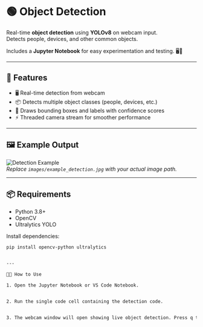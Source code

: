 # 🟢 Object Detection

Real-time **object detection** using **YOLOv8** on webcam input.  
Detects people, devices, and other common objects.  

Includes a **Jupyter Notebook** for easy experimentation and testing. 🖥️🎯

---

## 🎯 Features

- 🖥️ Real-time detection from webcam  
- 📦 Detects multiple object classes (people, devices, etc.)  
- 🎨 Draws bounding boxes and labels with confidence scores  
- ⚡ Threaded camera stream for smoother performance  

---

## 🖼️ Example Output

![Detection Example](images/example_detection.jpg)  
*Replace `images/example_detection.jpg` with your actual image path.*

---

## 📦 Requirements

- Python 3.8+  
- OpenCV  
- Ultralytics YOLO  

Install dependencies:

```bash
pip install opencv-python ultralytics


---

👩‍💻 How to Use

1. Open the Jupyter Notebook or VS Code Notebook.


2. Run the single code cell containing the detection code.


3. The webcam window will open showing live object detection. Press q to quit.
